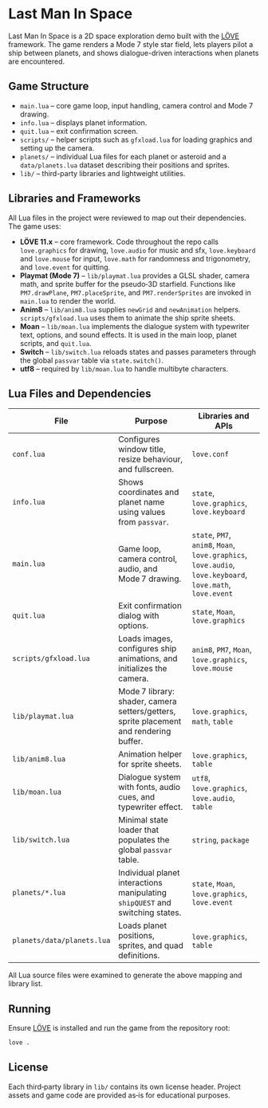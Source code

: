 # Last Man In Space

Last Man In Space is a 2D space exploration demo built with the [LÖVE](https://love2d.org/) framework.  The game renders a Mode 7 style star field, lets players pilot a ship between planets, and shows dialogue-driven interactions when planets are encountered.

## Game Structure

- `main.lua` – core game loop, input handling, camera control and Mode 7 drawing.
- `info.lua` – displays planet information.
- `quit.lua` – exit confirmation screen.
- `scripts/` – helper scripts such as `gfxload.lua` for loading graphics and setting up the camera.
- `planets/` – individual Lua files for each planet or asteroid and a `data/planets.lua` dataset describing their positions and sprites.
- `lib/` – third-party libraries and lightweight utilities.

## Libraries and Frameworks

All Lua files in the project were reviewed to map out their dependencies.  The game uses:

- **LÖVE 11.x** – core framework.  Code throughout the repo calls `love.graphics` for drawing, `love.audio` for music and sfx,
  `love.keyboard` and `love.mouse` for input, `love.math` for randomness and trigonometry, and `love.event` for quitting.
- **Playmat (Mode 7)** – `lib/playmat.lua` provides a GLSL shader, camera math, and sprite buffer for the pseudo‑3D starfield.
  Functions like `PM7.drawPlane`, `PM7.placeSprite`, and `PM7.renderSprites` are invoked in `main.lua` to render the world.
- **Anim8** – `lib/anim8.lua` supplies `newGrid` and `newAnimation` helpers.  `scripts/gfxload.lua` uses them to animate the ship
  sprite sheets.
- **Moan** – `lib/moan.lua` implements the dialogue system with typewriter text, options, and sound effects.  It is used in the
  main loop, planet scripts, and `quit.lua`.
- **Switch** – `lib/switch.lua` reloads states and passes parameters through the global `passvar` table via `state.switch()`.
- **utf8** – required by `lib/moan.lua` to handle multibyte characters.

## Lua Files and Dependencies

| File | Purpose | Libraries and APIs |
| --- | --- | --- |
| `conf.lua` | Configures window title, resize behaviour, and fullscreen. | `love.conf` |
| `info.lua` | Shows coordinates and planet name using values from `passvar`. | `state`, `love.graphics`, `love.keyboard` |
| `main.lua` | Game loop, camera control, audio, and Mode 7 drawing. | `state`, `PM7`, `anim8`, `Moan`, `love.graphics`, `love.audio`, `love.keyboard`, `love.math`, `love.event` |
| `quit.lua` | Exit confirmation dialog with options. | `state`, `Moan`, `love.graphics` |
| `scripts/gfxload.lua` | Loads images, configures ship animations, and initializes the camera. | `anim8`, `PM7`, `Moan`, `love.graphics`, `love.mouse` |
| `lib/playmat.lua` | Mode 7 library: shader, camera setters/getters, sprite placement and rendering buffer. | `love.graphics`, `math`, `table` |
| `lib/anim8.lua` | Animation helper for sprite sheets. | `love.graphics`, `table` |
| `lib/moan.lua` | Dialogue system with fonts, audio cues, and typewriter effect. | `utf8`, `love.graphics`, `love.audio`, `table` |
| `lib/switch.lua` | Minimal state loader that populates the global `passvar` table. | `string`, `package` |
| `planets/*.lua` | Individual planet interactions manipulating `shipQUEST` and switching states. | `state`, `Moan`, `love.graphics`, `love.event` |
| `planets/data/planets.lua` | Loads planet positions, sprites, and quad definitions. | `love.graphics`, `table` |

All Lua source files were examined to generate the above mapping and library list.

## Running

Ensure [LÖVE](https://love2d.org/) is installed and run the game from the repository root:

```bash
love .
```

## License

Each third‑party library in `lib/` contains its own license header.  Project assets and game code are provided as‑is for educational purposes.

